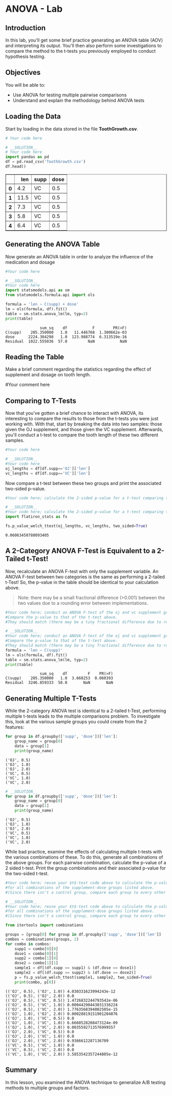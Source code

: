 
# ANOVA  - Lab

## Introduction

In this lab, you'll get some brief practice generating an ANOVA table (AOV) and interpreting its output. You'll then also perform some investigations to compare the method to the t-tests you previously employed to conduct hypothesis testing.

## Objectives

You will be able to:
* Use ANOVA for testing multiple pairwise comparisons
* Understand and explain the methodology behind ANOVA tests

## Loading the Data

Start by loading in the data stored in the file **ToothGrowth.csv**.


```python
# Your code here
```


```python
# __SOLUTION__ 
# Your code here
import pandas as pd
df = pd.read_csv('ToothGrowth.csv')
df.head()
```




<div>
<style scoped>
    .dataframe tbody tr th:only-of-type {
        vertical-align: middle;
    }

    .dataframe tbody tr th {
        vertical-align: top;
    }

    .dataframe thead th {
        text-align: right;
    }
</style>
<table border="1" class="dataframe">
  <thead>
    <tr style="text-align: right;">
      <th></th>
      <th>len</th>
      <th>supp</th>
      <th>dose</th>
    </tr>
  </thead>
  <tbody>
    <tr>
      <th>0</th>
      <td>4.2</td>
      <td>VC</td>
      <td>0.5</td>
    </tr>
    <tr>
      <th>1</th>
      <td>11.5</td>
      <td>VC</td>
      <td>0.5</td>
    </tr>
    <tr>
      <th>2</th>
      <td>7.3</td>
      <td>VC</td>
      <td>0.5</td>
    </tr>
    <tr>
      <th>3</th>
      <td>5.8</td>
      <td>VC</td>
      <td>0.5</td>
    </tr>
    <tr>
      <th>4</th>
      <td>6.4</td>
      <td>VC</td>
      <td>0.5</td>
    </tr>
  </tbody>
</table>
</div>



## Generating the ANOVA Table

Now generate an ANOVA table in order to analyze the influence of the medication and dosage 


```python
#Your code here
```


```python
# __SOLUTION__ 
#Your code here
import statsmodels.api as sm
from statsmodels.formula.api import ols

formula = 'len ~ C(supp) + dose'
lm = ols(formula, df).fit()
table = sm.stats.anova_lm(lm, typ=2)
print(table)
```

                   sum_sq    df           F        PR(>F)
    C(supp)    205.350000   1.0   11.446768  1.300662e-03
    dose      2224.304298   1.0  123.988774  6.313519e-16
    Residual  1022.555036  57.0         NaN           NaN


## Reading the Table

Make a brief comment regarding the statistics regarding the effect of supplement and dosage on tooth length.

#Your comment here

## Comparing to T-Tests

Now that you've gotten a brief chance to interact with ANOVA, its interesting to compare the results to those from the t-tests you were just working with. With that, start by breaking the data into two samples: those given the OJ supplement, and those given the VC supplement. Afterwards, you'll conduct a t-test to compare the tooth length of these two different samples.


```python
#Your code here
```


```python
# __SOLUTION__ 
#Your code here
oj_lengths = df[df.supp=='OJ']['len']
vc_lengths = df[df.supp=='VC']['len']
```

Now compare a t-test between these two groups and print the associated two-sided p-value.


```python
#Your code here; calculate the 2-sided p-value for a t-test comparing the two supplement groups.
```


```python
# __SOLUTION__ 
#Your code here; calculate the 2-sided p-value for a t-test comparing the two supplement groups.
import flatiron_stats as fs

fs.p_value_welch_ttest(oj_lengths, vc_lengths, two_sided=True)
```




    0.06063450788093405



## A 2-Category ANOVA F-Test is Equivalent to a 2-Tailed t-Test!

Now, recalculate an ANOVA F-test with only the supplement variable. An ANOVA F-test between two categories is the same as performing a 2-tailed t-Test! So, the p-value in the table should be identical to your calculation above.

> Note: there may be a small fractional difference (>0.001) between the two values due to a rounding error between implementations. 


```python
#Your code here; conduct an ANOVA F-test of the oj and vc supplement groups.
#Compare the p-value to that of the t-test above. 
#They should match (there may be a tiny fractional difference due to rounding errors in varying implementations)
```


```python
# __SOLUTION__ 
#Your code here; conduct an ANOVA F-test of the oj and vc supplement groups.
#Compare the p-value to that of the t-test above. 
#They should match (there may be a tiny fractional difference due to rounding errors in varying implementations)
formula = 'len ~ C(supp)'
lm = ols(formula, df).fit()
table = sm.stats.anova_lm(lm, typ=2)
print(table)
```

                   sum_sq    df         F    PR(>F)
    C(supp)    205.350000   1.0  3.668253  0.060393
    Residual  3246.859333  58.0       NaN       NaN


## Generating Multiple T-Tests

While the 2-category ANOVA test is identical to a 2-tailed t-Test, performing multiple t-tests leads to the multiple comparisons problem. To investigate this, look at the various sample groups you could create from the 2 features: 


```python
for group in df.groupby(['supp', 'dose'])['len']:
    group_name = group[0]
    data = group[1]
    print(group_name)
```

    ('OJ', 0.5)
    ('OJ', 1.0)
    ('OJ', 2.0)
    ('VC', 0.5)
    ('VC', 1.0)
    ('VC', 2.0)



```python
# __SOLUTION__ 
for group in df.groupby(['supp', 'dose'])['len']:
    group_name = group[0]
    data = group[1]
    print(group_name)
```

    ('OJ', 0.5)
    ('OJ', 1.0)
    ('OJ', 2.0)
    ('VC', 0.5)
    ('VC', 1.0)
    ('VC', 2.0)


While bad practice, examine the effects of calculating multiple t-tests with the various combinations of these. To do this, generate all combinations of the above groups. For each pairwise combination, calculate the p-value of a 2 sided t-test. Print the group combinations and their associated p-value for the two-sided t-test.


```python
#Your code here; reuse your $t$-test code above to calculate the p-value for a 2-sided $t$-test
#for all combinations of the supplement-dose groups listed above. 
#(Since there isn't a control group, compare each group to every other group.)
```


```python
# __SOLUTION__ 
#Your code here; reuse your $t$-test code above to calculate the p-value for a 2-sided $t$-test
#for all combinations of the supplement-dose groups listed above. 
#(Since there isn't a control group, compare each group to every other group.)

from itertools import combinations

groups = [group[0] for group in df.groupby(['supp', 'dose'])['len']]
combos = combinations(groups, 2)
for combo in combos:
    supp1 = combo[0][0]
    dose1 = combo[0][1]
    supp2 = combo[1][0]
    dose2 = combo[1][1]
    sample1 = df[(df.supp == supp1) & (df.dose == dose1)]
    sample2 = df[(df.supp == supp2) & (df.dose == dose2)]
    p = fs.p_value_welch_ttest(sample1, sample2, two_sided=True)
    print(combo, p[0])
```

    (('OJ', 0.5), ('OJ', 1.0)) 4.030331623994243e-12
    (('OJ', 0.5), ('OJ', 2.0)) 0.0
    (('OJ', 0.5), ('VC', 0.5)) 1.4726832244793542e-06
    (('OJ', 0.5), ('VC', 1.0)) 0.00044290443031336224
    (('OJ', 0.5), ('VC', 2.0)) 1.7763568394002505e-15
    (('OJ', 1.0), ('OJ', 2.0)) 0.00028819151901204876
    (('OJ', 1.0), ('VC', 0.5)) 0.0
    (('OJ', 1.0), ('VC', 1.0)) 6.6660528208473124e-09
    (('OJ', 1.0), ('VC', 2.0)) 0.0035592713576999557
    (('OJ', 2.0), ('VC', 0.5)) 0.0
    (('OJ', 2.0), ('VC', 1.0)) 0.0
    (('OJ', 2.0), ('VC', 2.0)) 0.9366612287136709
    (('VC', 0.5), ('VC', 1.0)) 0.0
    (('VC', 0.5), ('VC', 2.0)) 0.0
    (('VC', 1.0), ('VC', 2.0)) 3.5853542357244805e-12


## Summary

In this lesson, you examined the ANOVA technique to generalize A/B testing methods to multiple groups and factors.
